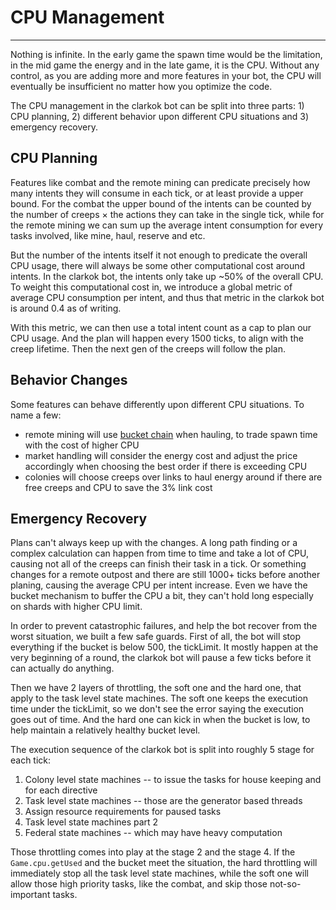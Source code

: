 # CPU Management

----

Nothing is infinite. In the early game the spawn time would be the limitation, in the mid game the energy and in the late game, it is the CPU. Without any control, as you are adding more and more features in your bot, the CPU will eventually be insufficient no matter how you optimize the code. 

The CPU management in the clarkok bot can be split into three parts: 1) CPU planning, 2) different behavior upon different CPU situations and 3) emergency recovery. 

## CPU Planning

Features like combat and the remote mining can predicate precisely how many intents they will consume in each tick, or at least provide a upper bound. For the combat the upper bound of the intents can be counted by the number of creeps × the actions they can take in the single tick, while for the remote mining we can sum up the average intent consumption for every tasks involved, like mine, haul, reserve and etc.

But the number of the intents itself it not enough to predicate the overall CPU usage, there will always be some other computational cost around intents. In the clarkok bot, the intents only take up ~50% of the overall CPU. To weight this computational cost in, we introduce a global metric of average CPU consumption per intent, and thus that metric in the clarkok bot is around 0.4 as of writing.

With this metric, we can then use a total intent count as a cap to plan our CPU usage. And the plan will happen every 1500 ticks, to align with the creep lifetime. Then the next gen of the creeps will follow the plan.

## Behavior Changes

Some features can behave differently upon different CPU situations. To name a few:

- remote mining will use [bucket chain](https://wiki.screepspl.us/index.php/Energy#Bucket_Chain) when hauling, to trade spawn time with the cost of higher CPU
- market handling will consider the energy cost and adjust the price accordingly when choosing the best order if there is exceeding CPU
- colonies will choose creeps over links to haul energy around if there are free creeps and CPU to save the 3% link cost

## Emergency Recovery

Plans can't always keep up with the changes. A long path finding or a complex calculation can happen from time to time and take a lot of CPU, causing not all of the creeps can finish their task in a tick. Or something changes for a remote outpost and there are still 1000+ ticks before another planing, causing the average CPU per intent increase. Even we have the bucket mechanism to buffer the CPU a bit, they can't hold long especially on shards with higher CPU limit.

In order to prevent catastrophic failures, and help the bot recover from the worst situation, we built a few safe guards. First of all, the bot will stop everything if the bucket is below 500, the tickLimit. It mostly happen at the very beginning of a round, the clarkok bot will pause a few ticks before it can actually do anything.

Then we have 2 layers of throttling, the soft one and the hard one, that apply to the task level state machines. The soft one keeps the execution time under the tickLimit, so we don't see the error saying the execution goes out of time. And the hard one can kick in when the bucket is low, to help maintain a relatively healthy bucket level.

The execution sequence of the clarkok bot is split into roughly 5 stage for each tick:

1. Colony level state machines -- to issue the tasks for house keeping and for each directive
2. Task level state machines -- those are the generator based threads
3. Assign resource requirements for paused tasks
4. Task level state machines part 2
5. Federal state machines -- which may have heavy computation

Those throttling comes into play at the stage 2 and the stage 4. If the `Game.cpu.getUsed` and the bucket meet the situation, the hard throttling will immediately stop all the task level state machines, while the soft one will allow those high priority tasks, like the combat, and skip those not-so-important tasks.
